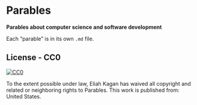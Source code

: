 # Parables

**Parables about computer science and software development**

Each &ldquo;parable&rdquo; is in its own `.md` file.

## License - CC0

[![CC0](https://licensebuttons.net/p/zero/1.0/88x31.png)](https://creativecommons.org/publicdomain/zero/1.0/)

To the extent possible under law, Eliah Kagan has waived all copyright and
related or neighboring rights to Parables. This work is published from: United
States.
